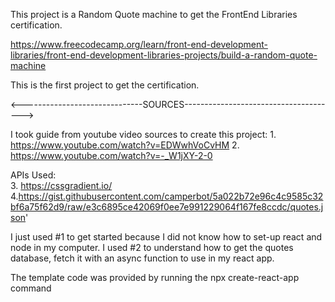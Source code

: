 This project is a Random Quote machine to get the FrontEnd Libraries certification.

https://www.freecodecamp.org/learn/front-end-development-libraries/front-end-development-libraries-projects/build-a-random-quote-machine

This is the first project to get the certification.


<------------------------------SOURCES-------------------------------------->

I took guide from  youtube video sources to create this project:
    1. https://www.youtube.com/watch?v=EDWwhVoCvHM
    2. https://www.youtube.com/watch?v=-_W1jXY-2-0
    

APIs Used:    
    3. https://cssgradient.io/
    4.https://gist.githubusercontent.com/camperbot/5a022b72e96c4c9585c32bf6a75f62d9/raw/e3c6895ce42069f0ee7e991229064f167fe8ccdc/quotes.json'

I just used #1 to get started because I did not know how to set-up react and node in my computer. 
I used #2 to understand how to get the quotes database, fetch it with an async function to use in my react app.

The template code was provided by running the npx create-react-app command

